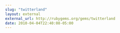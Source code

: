 ```yaml
---
slug: "twitterland"
layout: external
external_url: http://rubygems.org/gems/twitterland
date: 2010-04-04T22:40:08-05:00
---
```

